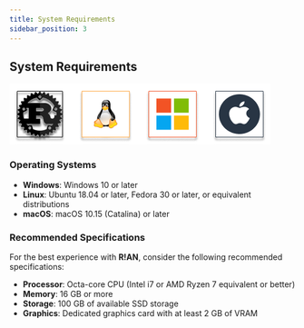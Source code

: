 ```yaml
---
title: System Requirements
sidebar_position: 3
---
```



## System Requirements


![System Supported](../assets/sys_requirements.png)


### Operating Systems

- **Windows**: Windows 10 or later
- **Linux**: Ubuntu 18.04 or later, Fedora 30 or later, or equivalent distributions
- **macOS**: macOS 10.15 (Catalina) or later

### Recommended Specifications

For the best experience with **R!AN**, consider the following recommended specifications:

- **Processor**: Octa-core CPU (Intel i7 or AMD Ryzen 7 equivalent or better)
- **Memory**: 16 GB or more
- **Storage**: 100 GB of available SSD storage
- **Graphics**: Dedicated graphics card with at least 2 GB of VRAM